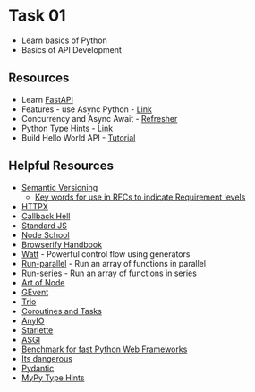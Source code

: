 # Task 01

- Learn basics of Python
- Basics of API Development

## Resources

- Learn [FastAPI](https://fastapi.tiangolo.com/)
- Features - use Async Python - [Link](https://fastapi.tiangolo.com/features/)
- Concurrency and Async Await - [Refresher](https://fastapi.tiangolo.com/async/)
- Python Type Hints - [Link](https://fastapi.tiangolo.com/python-types/)
- Build Hello World API - [Tutorial](https://fastapi.tiangolo.com/tutorial/)

## Helpful Resources

- [Semantic Versioning](https://semver.org/)
  - [Key words for use in RFCs to indicate Requirement levels](https://datatracker.ietf.org/doc/html/rfc2119)
- [HTTPX](https://python-httpx.org/)
- [Callback Hell](http://callbackhell.com/)
- [Standard JS](https://standardjs.com/)
- [Node School](https://nodeschool.io/)
- [Browserify Handbook](https://github.com/browserify/browserify-handbook)
- [Watt](https://github.com/mappum/watt) - Powerful control flow using generators
- [Run-parallel](https://github.com/feross/run-parallel) - Run an array of functions in parallel
- [Run-series](https://github.com/feross/run-series) - Run an array of functions in series
- [Art of Node](https://github.com/max-mapper/art-of-node#callbacks)
- [GEvent](https://www.gevent.org/)
- [Trio](https://trio.readthedocs.io/en/stable/)
- [Coroutines and Tasks](https://docs.python.org/3/library/asyncio-task.html)
- [AnyIO](https://anyio.readthedocs.io/en/stable/)
- [Starlette](https://www.starlette.io/)
- [ASGI](https://asgi.readthedocs.io/en/latest/)
- [Benchmark for fast Python Web Frameworks](https://www.techempower.com/benchmarks/#hw=ph&test=fortune&l=zijzen-sf&section=data-r22)
- [Its dangerous](https://itsdangerous.palletsprojects.com/en/2.1.x/)
- [Pydantic](https://docs.pydantic.dev/latest/)
- [MyPy Type Hints](https://mypy.readthedocs.io/en/latest/cheat_sheet_py3.html)

